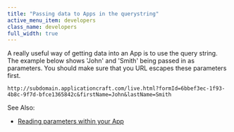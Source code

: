 ```yaml
---
title: "Passing data to Apps in the querystring"
active_menu_item: developers
class_name: developers
full_width: true
---
```



A really useful way of getting data into an App is to use the query string. The example below shows 'John' and 'Smith' being passed in as parameters. You should make sure that you URL escapes these parameters first.

    http://subdomain.applicationcraft.com/live.html?formId=6bbef3ec-1f93-4b8c-9f7d-bfce1365842c&firstName=John&lastName=Smith
   

See Also:

 - [Reading parameters within your App](../../the-console/console-tabs/more/account-variables/user-parameters/accessing-user-parameters-from.htm)

